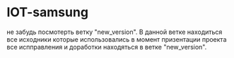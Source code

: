# IOT-samsung
не забудь посмотерть ветку "new_version". В данной ветке находиться все исходники которые использовались в момент призентации проекта
все испправления и доработки находяться в ветке "new_version".